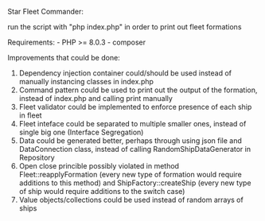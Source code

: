 Star Fleet Commander:

run the script with "php index.php" in order to print out fleet formations

Requirements: - PHP >= 8.0.3 - composer

Improvements that could be done:
1. Dependency injection container could/should be used instead of manually instancing classes in index.php
2. Command pattern could be used to print out the output of the formation, instead of index.php and calling print manually
3. Fleet validator could be implemented to enforce presence of each ship in fleet
4. Fleet inteface could be separated to multiple smaller ones, instead of single big one (Interface Segregation)
5. Data could be generated better, perhaps through using json file and DataConnection class, instead of calling RandomShipDataGenerator in Repository
6. Open close princible possibly violated in method Fleet::reapplyFormation (every new type of formation would require additions to this method)
    and ShipFactory::createShip (every new type of ship would require additions to the switch case)
7. Value objects/collections could be used instead of random arrays of ships
